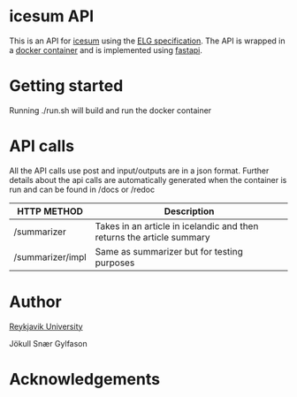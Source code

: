 # icesum API
This is an API for [icesum](https://github.com/cadia-lvl/icesum) using the [ELG specification](https://european-language-grid.readthedocs.io/en/stable/all/A3_API/LTInternalAPI.html#basic-api-pattern).
The API is wrapped in a [docker container](https://www.docker.com/) and is implemented using [fastapi](https://github.com/tiangolo/fastapi).

# Getting started
Running ./run.sh will build and run the docker container

# API calls
All the API calls use post and input/outputs are in a json format.
Further details about the api calls are automatically generated when the container is run and can be found in /docs or /redoc

| HTTP METHOD | Description |
| ----------- | --------------- |
| /summarizer | Takes in an article in icelandic and then returns the article summary |
| /summarizer/impl | Same as summarizer but for testing purposes |

# Author

[Reykjavik University](https://lvl.ru.is)

Jökull Snær Gylfason

# Acknowledgements
